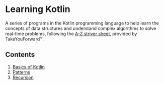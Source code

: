 # Learning Kotlin

A series of programs in the Kotlin programming language to help learn the concepts of data structures and understand complex algorithms to solve real-time problems, following the [A-Z striver sheet](https://takeuforward.org/strivers-a2z-dsa-course/strivers-a2z-dsa-course-sheet-2), provided by TakeYouForward™️.

## Contents

1. [Basics of Kotlin](basics/README.md)
2. [Patterns](patterns/README.md)
3. [Recursion](recursion/README.md)
